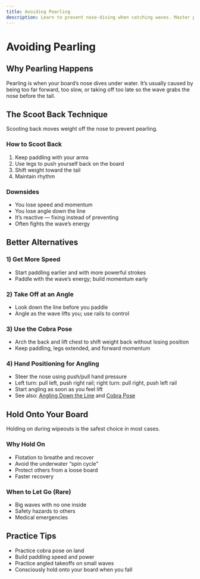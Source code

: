 ```yaml
---
title: Avoiding Pearling
description: Learn to prevent nose-diving when catching waves. Master positioning, speed, and control to stay on top of the wave.
---
```


# Avoiding Pearling

## Why Pearling Happens
Pearling is when your board’s nose dives under water. It’s usually caused by being too far forward, too slow, or taking off too late so the wave grabs the nose before the tail.

## The Scoot Back Technique
Scooting back moves weight off the nose to prevent pearling.

### How to Scoot Back
1. Keep paddling with your arms
2. Use legs to push yourself back on the board
3. Shift weight toward the tail
4. Maintain rhythm

### Downsides
- You lose speed and momentum
- You lose angle down the line
- It’s reactive — fixing instead of preventing
- Often fights the wave’s energy

## Better Alternatives
### 1) Get More Speed
- Start paddling earlier and with more powerful strokes
- Paddle with the wave’s energy; build momentum early

### 2) Take Off at an Angle
- Look down the line before you paddle
- Angle as the wave lifts you; use rails to control

### 3) Use the Cobra Pose
- Arch the back and lift chest to shift weight back without losing position
- Keep paddling, legs extended, and forward momentum

### 4) Hand Positioning for Angling
- Steer the nose using push/pull hand pressure
- Left turn: pull left, push right rail; right turn: pull right, push left rail
- Start angling as soon as you feel lift
- See also: [Angling Down the Line](/guides/angling-down-the-line) and [Cobra Pose](/guides/cobra-pose)

## Hold Onto Your Board
Holding on during wipeouts is the safest choice in most cases.

### Why Hold On
- Flotation to breathe and recover
- Avoid the underwater “spin cycle”
- Protect others from a loose board
- Faster recovery

### When to Let Go (Rare)
- Big waves with no one inside
- Safety hazards to others
- Medical emergencies

## Practice Tips
- Practice cobra pose on land
- Build paddling speed and power
- Practice angled takeoffs on small waves
- Consciously hold onto your board when you fall


